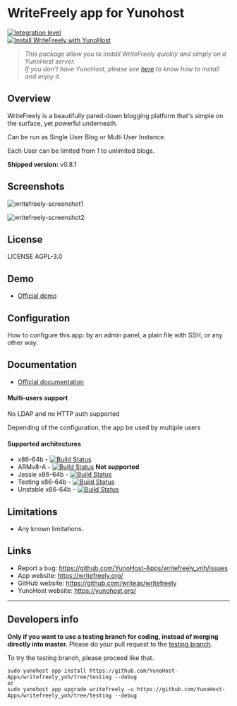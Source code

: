 # WriteFreely app for Yunohost

[![Integration level](https://dash.yunohost.org/integration/writefreely.svg)](https://dash.yunohost.org/appci/app/writefreely)  
[![Install WriteFreely with YunoHost](https://install-app.yunohost.org/install-with-yunohost.png)](https://install-app.yunohost.org/?app=writefreely)

> *This package allow you to install WriteFreely quickly and simply on a YunoHost server.  
If you don't have YunoHost, please see [here](https://yunohost.org/#/install) to know how to install and enjoy it.*

## Overview
WriteFreely is a beautifully pared-down blogging platform that's simple on the surface, yet powerful underneath.

Can be run as Single User Blog or Multi User Instance.

Each User can be limited from 1 to unlimited blogs.

**Shipped version:** v0.8.1

## Screenshots

![writefreely-screenshot1](https://user-images.githubusercontent.com/30271971/52228565-fa4ab300-28b2-11e9-8983-3eb8cdbc2262.png)

![writefreely-screenshot2](https://user-images.githubusercontent.com/30271971/52228579-00409400-28b3-11e9-8a1c-7625494c8747.png)

## License

LICENSE AGPL-3.0

## Demo

* [Official demo](https://write.as/new)

## Configuration

How to configure this app: by an admin panel, a plain file with SSH, or any other way.

## Documentation

 * [Official documentation](https://writefreely.org/start)

#### Multi-users support

No LDAP and no HTTP auth supported

Depending of the configuration, the app be used by multiple users

#### Supported architectures

* x86-64b - [![Build Status](https://ci-apps.yunohost.org/ci/logs/writefreely%20%28Community%29.svg)](https://ci-apps.yunohost.org/ci/apps/writefreely/)
* ARMv8-A - [![Build Status](https://ci-apps-arm.yunohost.org/ci/logs/writefreely%20%28Community%29.svg)](https://ci-apps-arm.yunohost.org/ci/apps/writefreely/) **Not supported**
* Jessie x86-64b - [![Build Status](https://ci-stretch.nohost.me/ci/logs/writefreely%20%28Community%29.svg)](https://ci-stretch.nohost.me/ci/apps/writefreely/)
* Testing x86-64b - [![Build Status](https://ci-apps-unstable.yunohost.org/ci/logs/writefreely%20%28Community%29%20%28testing%29.svg)](https://ci-apps-unstable.yunohost.org/ci/apps/writefreely/)
* Unstable x86-64b - [![Build Status](https://ci-apps-unstable.yunohost.org/ci/logs/writefreely%20%28Community%29%20%28unstable%29.svg)](https://ci-apps-unstable.yunohost.org/ci/apps/writefreely/)

## Limitations

* Any known limitations.

## Links

 * Report a bug: https://github.com/YunoHost-Apps/writefreely_ynh/issues
 * App website: https://writefreely.org/
 * GitHub website: https://github.com/writeas/writefreely
 * YunoHost website: https://yunohost.org/

---

Developers info
----------------

**Only if you want to use a testing branch for coding, instead of merging directly into master.**
Please do your pull request to the [testing branch](https://github.com/YunoHost-Apps/writefreely_ynh/tree/testing).

To try the testing branch, please proceed like that.
```
sudo yunohost app install https://github.com/YunoHost-Apps/writefreely_ynh/tree/testing --debug
or
sudo yunohost app upgrade writefreely -u https://github.com/YunoHost-Apps/writefreely_ynh/tree/testing --debug
```
